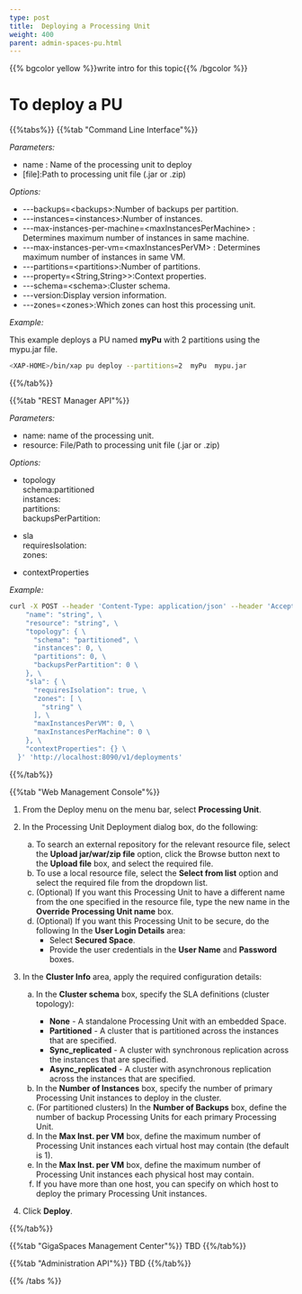 ```yaml
---
type: post
title:  Deploying a Processing Unit
weight: 400
parent: admin-spaces-pu.html
---
```

 
 
 
{{% bgcolor yellow %}}write intro for this topic{{% /bgcolor %}}
<br> 

# To deploy a PU

{{%tabs%}}
{{%tab "Command Line Interface"%}}

_Parameters:_<br> 

- name : Name of the processing unit to deploy<br>
- \[file\]:Path to processing unit file (.jar or .zip)  
 

_Options:_<br>

- ---backups=\<backups\>:Number of backups per partition.<br>
- ---instances=\<instances\>:Number of instances.<br>
- ---max-instances-per-machine=\<maxInstancesPerMachine\> : Determines maximum number of instances in same machine.<br>
- ---max-instances-per-vm=\<maxInstancesPerVM\> : Determines maximum number of instances in same VM.<br>
- ---partitions=\<partitions\>:Number of partitions.<br>
- ---property=\<String,String>\>:Context properties.<br>
- ---schema=\<schema\>:Cluster schema.<br>
- ---version:Display version information.<br>
- ---zones=\<zones\>:Which zones can host this processing unit.

 
*Example:*<br>

This example deploys a PU named **myPu** with 2 partitions using the mypu.jar file.

```bash
<XAP-HOME>/bin/xap pu deploy --partitions=2  myPu  mypu.jar
```
{{%/tab%}}


{{%tab "REST Manager API"%}}

_Parameters:_<br>

- name: name of the processing unit.<br>
- resource: File/Path to processing unit file (.jar or .zip)

_Options:_<br>

- topology <br>
    schema:partitioned <br> 
	instances: <br> 
	partitions: <br>
	backupsPerPartition: <br> 
	
- sla<br>
	requiresIsolation: <br> 
	zones: <br>
	
- contextProperties 
 
*Example:*<br>
 

```bash
curl -X POST --header 'Content-Type: application/json' --header 'Accept: text/plain' -d '{ \ 
    "name": "string", \ 
    "resource": "string", \ 
    "topology": { \ 
      "schema": "partitioned", \ 
      "instances": 0, \ 
      "partitions": 0, \ 
      "backupsPerPartition": 0 \ 
    }, \ 
    "sla": { \ 
      "requiresIsolation": true, \ 
      "zones": [ \ 
        "string" \ 
      ], \ 
      "maxInstancesPerVM": 0, \ 
      "maxInstancesPerMachine": 0 \ 
    }, \ 
    "contextProperties": {} \ 
  }' 'http://localhost:8090/v1/deployments'
```
{{%/tab%}}


{{%tab "Web Management Console"%}}

1. From the Deploy menu on the menu bar, select **Processing Unit**.
1. In the Processing Unit Deployment dialog box, do the following:

	<ol type="a">
		<li>To search an external repository for the relevant resource file, select the <b>Upload jar/war/zip file</b> option, click the Browse button next to the <b>Upload file</b> box, and select the required file.</li>
		<li>To use a local resource file, select the <b>Select from list</b> option and select the required file from the dropdown list.</li>
		<li>(Optional) If you want this Processing Unit to have a different name from the one specified in the resource file, type the new name in the <b>Override Processing Unit name</b> box.</li>
		<li>(Optional) If you want this Processing Unit to be secure, do the following In the <b>User Login Details</b> area:
		<ul>
			<li>Select <b>Secured Space</b>.</li>
			<li>Provide the user credentials in the <b>User Name</b> and <b>Password</b> boxes.
		</ul>
		</ol>
1.	In the **Cluster Info** area, apply the required configuration details:
	<ol type="a">
		<li>In the <b>Cluster schema</b> box, specify the SLA definitions (cluster topology):</li>
		<ul>
			<li><b>None</b> - A standalone Processing Unit with an embedded Space.</li>
			<li><b>Partitioned</b> - A cluster that is partitioned across the instances that are specified.</li>
			<li><b>Sync_replicated</b> - A cluster with synchronous replication across the instances that are specified.</li>
			<li><b>Async_replicated</b> - A cluster with asynchronous replication across the instances that are specified.</li>
		</ul>
		<li>In the <b>Number of Instances</b> box,  specify the number of primary Processing Unit instances to deploy in the cluster.</li>
		<li>(For partitioned clusters) In the <b>Number of Backups</b> box, define the number of backup Processing Units for each primary Processing Unit.</li>
		<li>In the <b>Max Inst. per VM</b> box, define the maximum number of Processing Unit instances each virtual host may contain (the default is 1).</li>
		<li>In the <b>Max Inst. per VM</b> box, define the maximum number of Processing Unit instances each physical host may contain.</li>
		<li>If you have more than one host, you can specify on which host to deploy the primary Processing Unit instances.</li>
		</li>
	</ol>	
1. Click **Deploy**.
 
{{%/tab%}}

{{%tab "GigaSpaces Management Center"%}}
TBD
{{%/tab%}}


{{%tab "Administration API"%}}
TBD
{{%/tab%}}

{{% /tabs %}}

